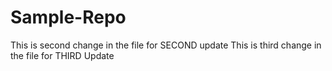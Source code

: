# Sample-Repo
This is second change in the file for SECOND update
This is third change in the file for THIRD Update
